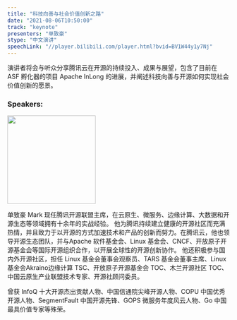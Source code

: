 ```yaml
---
title: "科技向善与社会价值创新之路"
date: "2021-08-06T10:50:00"
track: "keynote"
presenters: "单致豪"
stype: "中文演讲"
speechLink: "//player.bilibili.com/player.html?bvid=BV1W44y1y7Nj"
---
```

演讲者将会与听众分享腾讯云在开源的持续投入、成果与展望，包含了目前在 ASF 孵化器的项目 Apache InLong 的进展，并阐述科技向善与开源如何实现社会价值创新的愿景。

### Speakers:

<img src="images/speaker/Mark-Shan.png" width="200"/>


单致豪 Mark 现任腾讯开源联盟主席，在云原生、微服务、边缘计算、大数据和开源生态等领域拥有十余年的实战经验。 他为腾讯持续建立健康的开源社区而充满热情，并且致力于以开源的方式加速技术和产品的创新而努力。在腾讯云，他也领导开源生态团队，并与Apache 软件基金会、Linux 基金会、CNCF、开放原子开源基金会等国际开源组织合作，以开展全球性的开源创新协作。 他还积极参与国内外开源社区，担任 Linux 基金会董事会观察员、TARS 基金会董事主席、Linux 基金会Akraino边缘计算 TSC、开放原子开源基金会 TOC、木兰开源社区 TOC、中国云原生产业联盟技术专家、开源社顾问委员。

曾获 InfoQ 十大开源杰出贡献人物、中国信通院尖峰开源人物、COPU 中国优秀开源人物、SegmentFault 中国开源先锋、GOPS 微服务年度风云人物、Go 中国最具价值专家等殊荣。
